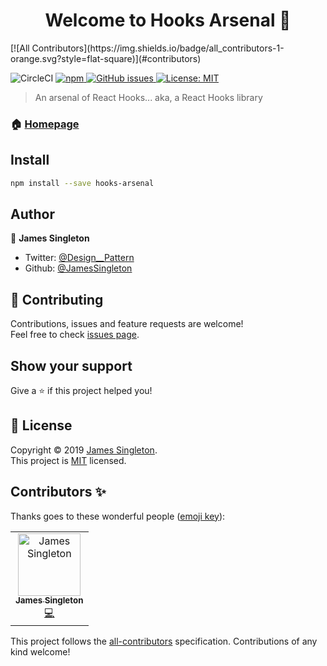 <h1 align="center">Welcome to Hooks Arsenal 👋</h1>
[![All Contributors](https://img.shields.io/badge/all_contributors-1-orange.svg?style=flat-square)](#contributors)
<p>
  <img alt="CircleCI" src="https://img.shields.io/circleci/build/github/JamesSingleton/hooks-arsenal">
  <a href="https://www.npmjs.com/package/hooks-arsenal">
    <img alt="npm" src="https://img.shields.io/npm/v/hooks-arsenal">
  </a>
  <a href="https://github.com/JamesSingleton/hooks-arsenal/issues">
    <img alt="GitHub issues" src="https://img.shields.io/github/issues/JamesSingleton/hooks-arsenal">
  </a>
  <a href="https://github.com/JamesSingleton/hooks-arsenal/blob/master/LICENSE" target="_blank">
    <img alt="License: MIT" src="https://img.shields.io/github/license/JamesSingleton/hooks-arsenal" />
  </a>
</p>

> An arsenal of React Hooks... aka, a React Hooks library

### 🏠 [Homepage](https://github.com/JamesSingleton/hooks-arsenal#readme)

## Install

```sh
npm install --save hooks-arsenal
```

## Author

👤 **James Singleton**

* Twitter: [@Design__Pattern](https://twitter.com/Design__Pattern)
* Github: [@JamesSingleton](https://github.com/JamesSingleton)

## 🤝 Contributing

Contributions, issues and feature requests are welcome!<br />Feel free to check [issues page](https://github.com/JamesSingleton/hooks-arsenal/issues).

## Show your support

Give a ⭐️ if this project helped you!

## 📝 License

Copyright © 2019 [James Singleton](https://github.com/JamesSingleton).<br />
This project is [MIT](https://github.com/JamesSingleton/hooks-arsenal/blob/master/LICENSE) licensed.


## Contributors ✨

Thanks goes to these wonderful people ([emoji key](https://allcontributors.org/docs/en/emoji-key)):

<!-- ALL-CONTRIBUTORS-LIST:START - Do not remove or modify this section -->
<!-- prettier-ignore -->
<table>
  <tr>
    <td align="center"><a href="https://github.com/JamesSingleton"><img src="https://avatars2.githubusercontent.com/u/21000200?v=4" width="100px;" alt="James Singleton"/><br /><sub><b>James Singleton</b></sub></a><br /><a href="https://github.com/JamesSingleton/hooks-arsenal/commits?author=JamesSingleton" title="Code">💻</a></td>
  </tr>
</table>

<!-- ALL-CONTRIBUTORS-LIST:END -->

This project follows the [all-contributors](https://github.com/all-contributors/all-contributors) specification. Contributions of any kind welcome!